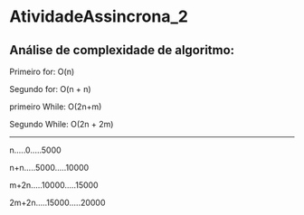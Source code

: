 # AtividadeAssincrona_2

## Análise de complexidade de algoritmo:
<p aling="center"> 
  Primeiro for: O(n)
</p>
<p aling="center"> 
  Segundo for: O(n + n)
</p>
<p aling="center"> 
  primeiro While: O(2n+m)
</p>
<p aling="center"> 
  Segundo While: O(2n + 2m)
</p>

<hr></hr>

<p aling="center"> 
  n.....0.....5000	
</p>

<p aling="center"> 
  n+n.....5000.....10000
</p>

<p aling="center"> 
  m+2n.....10000.....15000	
</p>

<p aling="center"> 
  2m+2n.....15000.....20000	
</p>




	




